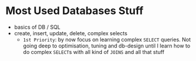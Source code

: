 # Most Used Databases Stuff
- basics of  DB / SQL
- create, insert, update, delete, complex selects
    - `1st Priority`: by now focus on learning complex `SELECT` queries. Not going deep to optimisation, tuning and db-design until I learn how to do complex `SELECT`s with all kind of `JOINS` and all that stuff
